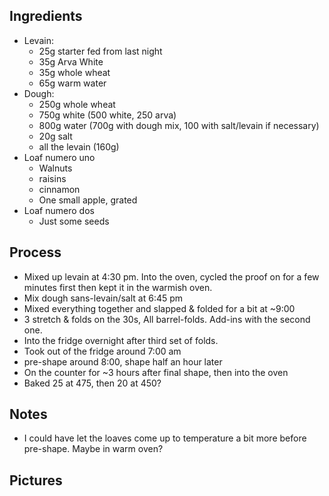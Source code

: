 ## Ingredients

- Levain:
  - 25g starter fed from last night
  - 35g Arva White
  - 35g whole wheat
  - 65g warm water
- Dough:
  - 250g whole wheat
  - 750g white (500 white, 250 arva)
  - 800g water (700g with dough mix, 100 with salt/levain if necessary)
  - 20g salt
  - all the levain (160g)
- Loaf numero uno
  - Walnuts
  - raisins
  - cinnamon
  - One small apple, grated
- Loaf numero dos
  - Just some seeds

## Process
- Mixed up levain at 4:30 pm.  Into the oven, cycled the proof on for a few minutes first then kept it in the warmish oven.
- Mix dough sans-levain/salt at 6:45 pm
- Mixed everything together and slapped & folded for a bit at ~9:00
- 3 stretch & folds on the 30s, All barrel-folds.  Add-ins with the second one.
- Into the fridge overnight after third set of folds.
- Took out of the fridge around 7:00 am
- pre-shape around 8:00, shape half an hour later
- On the counter for ~3 hours after final shape, then into the oven
- Baked 25 at 475, then 20 at 450?

## Notes
- I could have let the loaves come up to temperature a bit more before pre-shape.  Maybe in warm oven?

## Pictures
